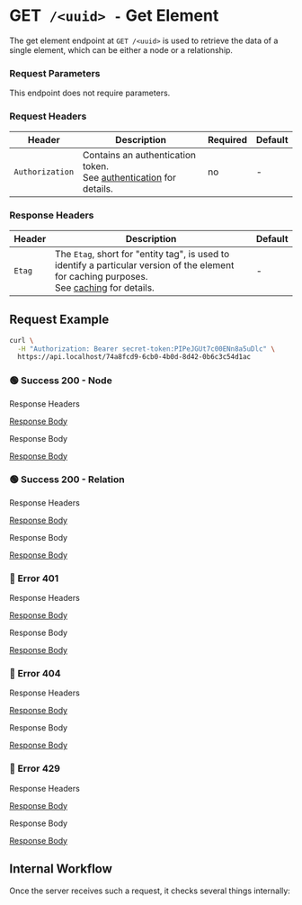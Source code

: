 # <span class="method-get">GET</span>` /<uuid> -` Get Element

<!-- panels:start -->
<!-- div:left-panel -->

The get element endpoint at `GET /<uuid>` is used to retrieve the data of a single element, which can be either
a node or a relationship.

### Request Parameters

This endpoint does not require parameters.

### Request Headers

<div class="table-request-headers">

| Header          | Description                                                                                         | Required | Default |
|-----------------|-----------------------------------------------------------------------------------------------------|----------|---------|
| `Authorization` | Contains an authentication token. <br />See [authentication](/concepts/authentication) for details. | no       | -       |

</div>

### Response Headers

<div class="table-response-headers">

| Header | Description                                                                                                                                                          | Default |
| ------ |----------------------------------------------------------------------------------------------------------------------------------------------------------------------| ------- |
| `Etag` | The `Etag`, short for "entity tag", is used to identify a particular version of the element for caching purposes.<br />See [caching](/concepts/caching) for details. | -       |

</div>

## Request Example

```bash
curl \
  -H "Authorization: Bearer secret-token:PIPeJGUt7c00ENn8a5uDlc" \
  https://api.localhost/74a8fcd9-6cb0-4b0d-8d42-0b6c3c54d1ac
```

<!-- tabs:start -->

### **🟢 Success 200 - Node**

<div class="code-title auto-refresh">Response Headers</div>

[Response Body](./get-element/200-node-response-header.txt ':include :type=code')

<div class="code-title auto-refresh">Response Body</div>

[Response Body](./get-element/200-node-response-body.json ':include :type=code')

### **🟢 Success 200 - Relation**

<div class="code-title auto-refresh">Response Headers</div>

[Response Body](./get-element/200-relation-response-header.txt ':include :type=code')

<div class="code-title auto-refresh">Response Body</div>

[Response Body](./get-element/200-relation-response-body.json ':include :type=code')

### **🔴 Error 401**

<div class="code-title auto-refresh">Response Headers</div>

[Response Body](./get-element/401-response-header.txt ':include :type=code')

<div class="code-title auto-refresh">Response Body</div>

[Response Body](./get-element/401-response-body.json ':include :type=code problem+json')

### **🔴 Error 404**

<div class="code-title auto-refresh">Response Headers</div>

[Response Body](./get-element/404-response-header.txt ':include :type=code')

<div class="code-title auto-refresh">Response Body</div>

[Response Body](./get-element/404-response-body.json ':include :type=code problem+json')

### **🔴 Error 429**

<div class="code-title">Response Headers</div>

[Response Body](./get-element/429-response-header.txt ':include :type=code')

<div class="code-title">Response Body</div>

[Response Body](./get-element/429-response-body.json ':include :type=code problem+json')

<!-- tabs:end -->

<!-- div:right-panel -->

## Internal Workflow

Once the server receives such a request, it checks several things internally:

<div id="graph-container-1" class="graph-container" style="height:1000px"></div>

<!-- panels:end -->

<script>
G6.registerEdge('polyline-edge', {
  draw(cfg, group) {
    const { startPoint, endPoint } = cfg;
    const hgap = Math.abs(endPoint.x - startPoint.x);

    const path = [
      ['M', startPoint.x, startPoint.y],
      [
        'C',
        startPoint.x + hgap / 4,
        startPoint.y,
        endPoint.x - hgap / 2,
        endPoint.y,
        endPoint.x,
        endPoint.y,
      ],
    ];
    const shape = group.addShape('path', {
      attrs: {
        stroke: '#AAB7C4',
        path,
      },
      name: 'path-shape',
    });
    const midPoint = {
      x: (startPoint.x + endPoint.x) / 2,
      y: (startPoint.y + endPoint.y) / 2,
    };
    const label = group.addShape('text', {
      attrs: {
        text: cfg.label + '###########',
        x: midPoint.x,
        y: midPoint.y,
        textAlign: 'center',
        textBaseline: 'middle',
        fill: '#000',
        fontSize: 14,
      },
      name: 'label-shape',
    });
    return shape;
  },
});
renderWorkflow(document.getElementById('graph-container-1'), {
  nodes: [
    { id: 'init', ...workflowStart, label: 'server receives GET-request' },
    { id: 'checkToken', ...workflowDecision, label: 'does request contain token?' },
    { id: 'noTokenAction', ...workflowStep, label: "use default anonymous\nuser for auth" },
    { id: 'checkTokenValidity', ...workflowDecision, label: 'is token valid?' },
    { id: 'checkRateLimit', ...workflowDecision, label: "does request exceed\nrate limit?" },
    { id: 'checkElementExistence', ...workflowDecision, label: 'does element exist?' },
    { id: 'checkElementAccess', ...workflowDecision, label: "does user has\naccess to element?" },
    { id: 'loadElementData', ...workflowStep, label: 'Load element data' },
    { id: 'error401', ...workflowEndError, label: "return 401" },
    { id: 'error404', ...workflowEndError, label: 'return 404' },
    { id: 'error429', ...workflowEndError, label: 'return 429' },
    { id: 'success200', ...workflowEndSuccess , label: "return 200"},
  ],
  edges: [
    { source: 'init', target: 'checkToken', label: '' },
    { source: 'checkToken', target: 'checkTokenValidity', label: 'yes' },
    { source: 'checkToken', target: 'noTokenAction', label: 'no' },
    { source: 'checkTokenValidity', target: 'checkRateLimit', label: 'yes' },
    { source: 'checkTokenValidity', target: 'error401', label: 'no' },
    { source: 'checkRateLimit', target: 'checkElementExistence', label: 'no' },
    { source: 'checkRateLimit', target: 'error429', label: 'yes' },
    { source: 'checkElementExistence', target: 'checkElementAccess', label: 'yes' },
    { source: 'checkElementExistence', target: 'error404', label: 'no' },
    { source: 'checkElementAccess', target: 'loadElementData', label: 'yes' },
    { source: 'loadElementData', target: 'success200' },
    { source: 'checkElementAccess', target: 'error404', label: 'no' },
    { source: 'noTokenAction', target: 'checkRateLimit', label: '', type2: 'polyline-edge' }
  ],
}, 'TB');
</script>
